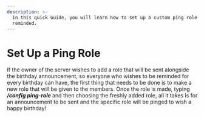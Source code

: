 ```yaml
---
description: >-
  In this quick Guide, you will learn how to set up a custom ping role to be
  reminded.
---
```


# Set Up a Ping Role

If the owner of the server wishes to add a role that will be sent alongside the birthday announcement, so everyone who wishes to be reminded for every birthday can have, the first thing that needs to be done is to make a new role that will be given to the members. Once the role is made, typing _**/config ping-role**_ and then choosing the freshly added role, all it takes is for an announcement to be sent and the specific role will be pinged to wish a happy birthday!
